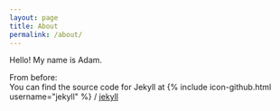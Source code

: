 ```yaml
---
layout: page
title: About
permalink: /about/
---
```


Hello! My name is Adam.


From before:  
You can find the source code for Jekyll at
{% include icon-github.html username="jekyll" %} /
[jekyll](https://github.com/jekyll/jekyll)
